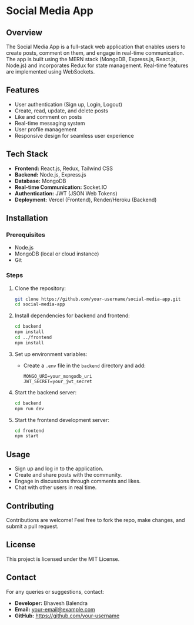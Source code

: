 # Social Media App

## Overview
The Social Media App is a full-stack web application that enables users to create posts, comment on them, and engage in real-time communication. The app is built using the MERN stack (MongoDB, Express.js, React.js, Node.js) and incorporates Redux for state management. Real-time features are implemented using WebSockets.

## Features
- User authentication (Sign up, Login, Logout)
- Create, read, update, and delete posts
- Like and comment on posts
- Real-time messaging system
- User profile management
- Responsive design for seamless user experience

## Tech Stack
- **Frontend:** React.js, Redux, Tailwind CSS
- **Backend:** Node.js, Express.js
- **Database:** MongoDB
- **Real-time Communication:** Socket.IO
- **Authentication:** JWT (JSON Web Tokens)
- **Deployment:** Vercel (Frontend), Render/Heroku (Backend)

## Installation

### Prerequisites
- Node.js
- MongoDB (local or cloud instance)
- Git

### Steps
1. Clone the repository:
   ```bash
   git clone https://github.com/your-username/social-media-app.git
   cd social-media-app
   ```

2. Install dependencies for backend and frontend:
   ```bash
   cd backend
   npm install
   cd ../frontend
   npm install
   ```

3. Set up environment variables:
   - Create a `.env` file in the `backend` directory and add:
     ```
     MONGO_URI=your_mongodb_uri
     JWT_SECRET=your_jwt_secret
     ```

4. Start the backend server:
   ```bash
   cd backend
   npm run dev
   ```

5. Start the frontend development server:
   ```bash
   cd frontend
   npm start
   ```

## Usage
- Sign up and log in to the application.
- Create and share posts with the community.
- Engage in discussions through comments and likes.
- Chat with other users in real time.

## Contributing
Contributions are welcome! Feel free to fork the repo, make changes, and submit a pull request.

## License
This project is licensed under the MIT License.

## Contact
For any queries or suggestions, contact:
- **Developer:** Bhavesh Balendra
- **Email:** your-email@example.com
- **GitHub:** https://github.com/your-username


